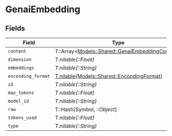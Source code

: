 # GenaiEmbedding


## Fields

| Field                                                                                           | Type                                                                                            | Required                                                                                        | Description                                                                                     |
| ----------------------------------------------------------------------------------------------- | ----------------------------------------------------------------------------------------------- | ----------------------------------------------------------------------------------------------- | ----------------------------------------------------------------------------------------------- |
| `content`                                                                                       | T::Array<[Models::Shared::GenaiEmbeddingContent](../../models/shared/genaiembeddingcontent.md)> | :heavy_minus_sign:                                                                              | N/A                                                                                             |
| `dimension`                                                                                     | *T.nilable(::Float)*                                                                            | :heavy_minus_sign:                                                                              | N/A                                                                                             |
| `embeddings`                                                                                    | *T.nilable(::String)*                                                                           | :heavy_minus_sign:                                                                              | N/A                                                                                             |
| `enconding_format`                                                                              | [T.nilable(Models::Shared::EncondingFormat)](../../models/shared/encondingformat.md)            | :heavy_minus_sign:                                                                              | N/A                                                                                             |
| `id`                                                                                            | *T.nilable(::String)*                                                                           | :heavy_minus_sign:                                                                              | N/A                                                                                             |
| `max_tokens`                                                                                    | *T.nilable(::Float)*                                                                            | :heavy_minus_sign:                                                                              | N/A                                                                                             |
| `model_id`                                                                                      | *T.nilable(::String)*                                                                           | :heavy_minus_sign:                                                                              | N/A                                                                                             |
| `raw`                                                                                           | T::Hash[Symbol, *::Object*]                                                                     | :heavy_minus_sign:                                                                              | N/A                                                                                             |
| `tokens_used`                                                                                   | *T.nilable(::Float)*                                                                            | :heavy_minus_sign:                                                                              | N/A                                                                                             |
| `type`                                                                                          | *T.nilable(::String)*                                                                           | :heavy_minus_sign:                                                                              | N/A                                                                                             |